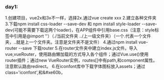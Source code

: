 ### day1:
1.创建项目，vue2x和3x不一样，选择2x.通过vue create xxx
2.建立各种文件夹
3.下载npm install css-loader --save-dev 和 npm install style-loader --save-dev(可能不需要下载这两个loader)，在APP组件中引用base.css（注意：style标签中引用是@import ''）（./当前文件夹 ../上一级文件夹）（一个.代表一个文件夹，..就是上一个文件夹。注意是文件夹不是文件）
4.通过npm install vue-router --save 下载router
5.在router文件夹中建立index.js文件。导入vue,vueRouter，使用路由懒加载的方式导入各个组件；通过Vue.use()使用router插件；通过new VueRouter实例，routes[]中有path,和component属性。注意默认路由redirect。
6.在iconfont库中下载字体图标放入assets；通过class='iconfont',和&#xe60b，<style>中@import ''导入，注意路径引用.
7.创建4个路由组件

### day2：
1.创建footerGuide组件，将所有东西放在一起。没有采用组件的方式，因为对于slot插槽不熟悉。
2.插槽放在哪里由子组件决定，插槽里面放什么由父组件决定。(还是不太懂插槽)
3.给每一个板块添加不同的click,（不像之前的传递）
4.router，全局路由。用this.$router.push('/home'),来跳转链接。this.$router.push还有很多种传参方式。
5.解决连续点击报错的问题。只需接上一个catch()方法,this.$router.push().catch(() => {})


### day3：
1.针对路由切换和活跃导航。不用三目运算符来添加activeStyle，用:class='{activeStyle：this.$router.path == '/home'}',不用创建多个点击按函数，而是创建一个点击函数，传递不同参数即可
2.创建NavBar组件，使用插槽。让文字多余的隐藏，需要三个属性：overflow:hidden、text-overflow: ellipsis、white-space: nowrap;
3.使用swiper组件库，npm install swiper --save  。需要引用css 和 js 文件（不同版本引用的文件名不同）

### day4:
1. router.push(''),有记录，router.replace(''),没有记录,router.back(),回退，有记录



